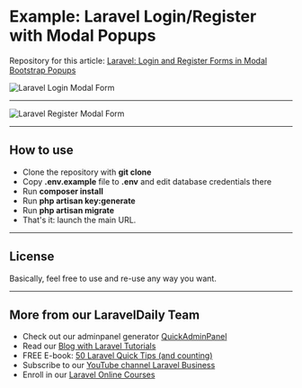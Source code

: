 # Example: Laravel Login/Register with Modal Popups

Repository for this article: [Laravel: Login and Register Forms in Modal Bootstrap Popups](https://quickadminpanel.com/blog/laravel-login-and-register-forms-in-modal-bootstrap-popups/)

![Laravel Login Modal Form](https://quickadminpanel.com/blog/wp-content/uploads/2020/02/Screen-Shot-2020-02-24-at-11.53.28-AM.png)

- - - - -

![Laravel Register Modal Form](https://quickadminpanel.com/blog/wp-content/uploads/2020/02/Screen-Shot-2020-02-24-at-12.21.38-PM.png)

- - - - -

## How to use

- Clone the repository with __git clone__
- Copy __.env.example__ file to __.env__ and edit database credentials there
- Run __composer install__
- Run __php artisan key:generate__
- Run __php artisan migrate__
- That's it: launch the main URL.

- - - - -

## License

Basically, feel free to use and re-use any way you want.

- - - - -

## More from our LaravelDaily Team

- Check out our adminpanel generator [QuickAdminPanel](https://quickadminpanel.com)
- Read our [Blog with Laravel Tutorials](https://laraveldaily.com)
- FREE E-book: [50 Laravel Quick Tips (and counting)](https://laraveldaily.com/free-e-book-40-laravel-quick-tips-and-counting/)
- Subscribe to our [YouTube channel Laravel Business](https://www.youtube.com/channel/UCTuplgOBi6tJIlesIboymGA)
- Enroll in our [Laravel Online Courses](https://laraveldaily.teachable.com/)
